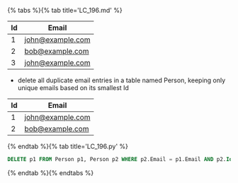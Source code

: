 {% tabs %}{% tab title='LC_196.md' %}

| Id  | Email            |
| --- | ---------------- |
| 1   | john@example.com |
| 2   | bob@example.com  |
| 3   | john@example.com |

* delete all duplicate email entries in a table named Person, keeping only unique emails based on its smallest Id

| Id  | Email            |
| --- | ---------------- |
| 1   | john@example.com |
| 2   | bob@example.com  |

{% endtab %}{% tab title='LC_196.py' %}

```sql
DELETE p1 FROM Person p1, Person p2 WHERE p2.Email = p1.Email AND p2.Id < p1.Id;
```

{% endtab %}{% endtabs %}
